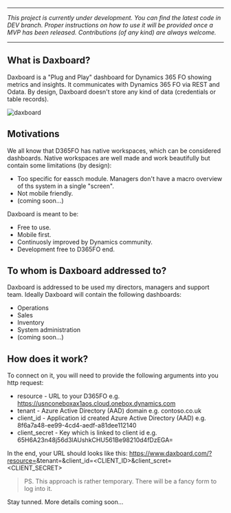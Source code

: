 ***
<i>This project is currently under development. You can find the latest code in DEV branch. Proper instructions on how to use it will be provided once a MVP has been released. Contributions (of any kind) are always welcome.</i>
***

## What is Daxboard?
Daxboard is a "Plug and Play" dashboard for Dynamics 365 FO showing metrics and insights. It communicates with Dynamics 365 FO via REST and Odata.
By design, Daxboard doesn't store any kind of data (credentials or table records).

![daxboard](https://github.com/anderson-joyle/Daxboard/blob/master/screenshot.PNG)

## Motivations
We all know that D365FO has native workspaces, which can be considered dashboards. Native workspaces are well made and work beautifully but contain some limitations (by design):
* Too specific for eassch module. Managers don't have a macro overview of ths system in a single "screen".
* Not mobile friendly.
* (coming soon...)

Daxboard is meant to be:
* Free to use.
* Mobile first.
* Continuosly improved by Dynamics community.
* Development free to D365FO end.

## To whom is Daxboard addressed to?
Daxboard is addressed to be used my directors, managers and support team.
Ideally Daxboard will contain the following dashboards:
* Operations
* Sales
* Inventory
* System administration
* (coming soon...)

## How does it work?
To connect on it, you will need to provide the following arguments into you http request:
* resource - URL to your D365FO e.g.  https://usnconeboxax1aos.cloud.onebox.dynamics.com
* tenant - Azure Active Directory (AAD) domain e.g. contoso.co.uk
* client_id - Application id created Azure Active Directory (AAD) e.g. 8f6a7a48-ee99-4cd4-aedf-a81dee112140
* client_secret - Key which is linked to client id e.g. 65H6A23n48j56d3lAUshkCHU561Be98210d4fDzEGA=

In the end, your URL should looks like this:
https://www.daxboard.com/?resource=<RESOURCE URL>&tenant=<TENANT>&client_id=<CLIENT_ID>&client_scret=<CLIENT_SECRET>


> PS. This approach is rather temporary. There will be a fancy form to log into it.

Stay tunned. More details coming soon...
